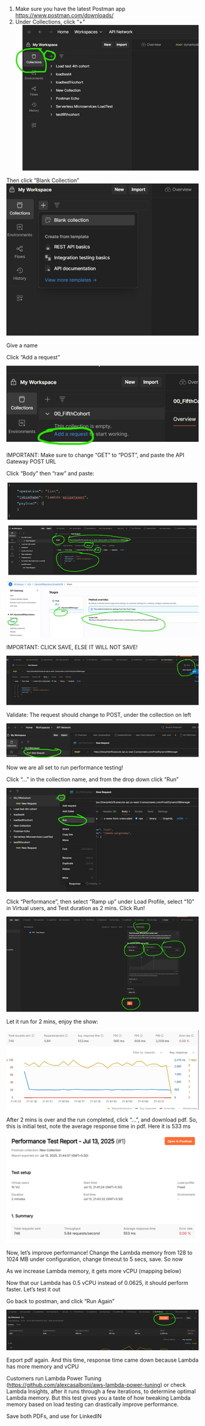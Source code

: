 1.	Make sure you have the latest Postman app https://www.postman.com/downloads/ 
2.	Under Collections, click “+”
![LT1](./images/LT1.jpg)

Then click “Blank Collection”
![LT2](./images/LT2.jpg)
 

Give a name

Click “Add a request”

 ![LT3](./images/LT3.jpg)


IMPORTANT: Make sure to change “GET” to “POST”, and paste the API Gateway POST URL

Click “Body” then “raw” and paste:

![LT4](./images/LT4.jpg)

![LT5](./images/LT5.jpg)
 


 

IMPORTANT: CLICK SAVE, ELSE IT WILL NOT SAVE!

 ![LT6](./images/LT6.jpg)

Validate: The request should change to POST, under the collection on left

 ![LT7](./images/LT7.jpg)


Now we are all set to run performance testing! 

Click “...” in the collection name, and from the drop down click “Run”

 ![LT8](./images/LT8.jpg)

Click “Performance”, then select “Ramp up” under Load Profile, select “10” in Virtual users, and Test duration as 2 mins. Click Run!

 ![LT9](./images/LT9.jpg)

Let it run for 2 mins, enjoy the show:

  ![Test1](./images/Test1.jpg)

After 2 mins is over and the run completed, click “...”, and download pdf. So, this is initial test, note the average response time in pdf. Here it is 533 ms

 ![Report1](./images/Report1.jpg)

 

Now, let’s improve performance! Change the Lambda memory from 128 to 1024 MB under configuration, change timeout to 5 secs, save. So now  

 

As we increase Lambda memory, it gets more vCPU (mapping below)
 

Now that our Lambda has 0.5 vCPU instead of 0.0625, it should perform faster. Let’s test it out

Go back to postman, and click “Run Again”

 ![LT10](./images/LT10.jpg)

Export pdf again. And this time, response time came down because Lambda has more memory and vCPU
 

Customers run Lambda Power Tuning (https://github.com/alexcasalboni/aws-lambda-power-tuning) or check Lambda Insights, after it runs through a few iterations, to determine optimal Lambda memory. But this test gives you a taste of how tweaking Lambda memory based on load testing can drastically improve performance.

Save both PDFs, and use for LinkedIN

